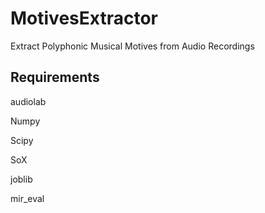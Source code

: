 MotivesExtractor
================

Extract Polyphonic Musical Motives from Audio Recordings


Requirements
------------

audiolab

Numpy

Scipy

SoX

joblib

mir_eval
